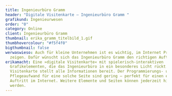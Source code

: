 ```yaml
---
title: Ingenieurbüro Gramm
header: "Digitale Visitenkarte – Ingenieurbüro Gramm "
grafikund: Ingenieurwesen
order: "0"
category: Online
client: Ingenieurbüro Gramm
thumbnail: erika_gramm_titelbild_1.gif
thumbhovercolour: "#f5f4f0"
bigthumbnail: false
werwaswieso: Auch für kleine Unternehmen ist es wichtig, im Internet Präsenz zu
  zeigen. Dafür wünscht sich das Ingenieurbüro Gramm den richtigen Auftritt.
erikamacht: Eine »digitale Visitenkarte« mit spielerisch-interaktiven
  Grafikelementen, die das Ingenieurbüro in ein besonderes Licht rückt. Die
  Visitenkarte stellt alle Informationen bereit. Der Programmierungs- und
  Pflegeaufwand für eine solche Seite sind gering – perfekt für einen ersten
  Auftritt im Internet. Weitere Elemente und Seiten können jederzeit hinzugefügt
  werden.
---
```

